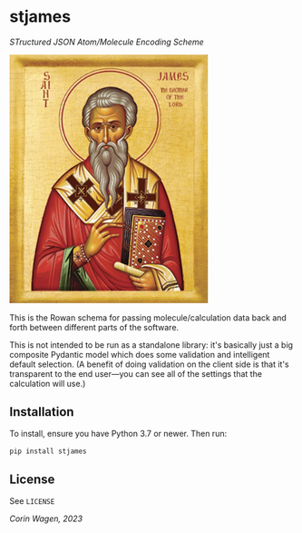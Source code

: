 # stjames

*STructured JSON Atom/Molecule Encoding Scheme*

<img src='img/james_icon.jpg' width=350>

This is the Rowan schema for passing molecule/calculation data back and forth between different parts of the software.

This is not intended to be run as a standalone library: it's basically just a big composite Pydantic model which does some validation and intelligent default selection.
(A benefit of doing validation on the client side is that it's transparent to the end user—you can see all of the settings that the calculation will use.)

## Installation

To install, ensure you have Python 3.7 or newer. Then run:

```
pip install stjames
```

## License

See ``LICENSE``


*Corin Wagen, 2023*
